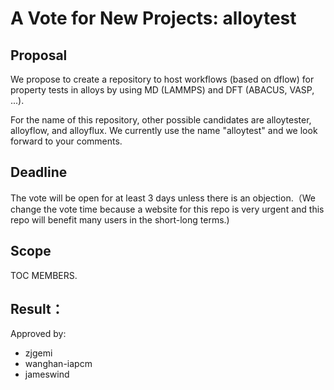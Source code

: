 # A Vote for New Projects: alloytest

## Proposal


We propose to create a repository to host workflows (based on dflow) for property tests in alloys by using MD (LAMMPS) and DFT (ABACUS, VASP, ...).

For the name of this repository, other possible candidates are alloytester, alloyflow, and alloyflux. We currently use the name "alloytest" and we look forward to your comments.


## Deadline

The vote will be open for at least 3 days unless there is an objection.（We change the vote time because a website for this repo is very urgent and this repo will benefit many users in the short-long terms.)

## Scope

TOC MEMBERS.

## Result：

Approved by:

* zjgemi
* wanghan-iapcm
* jameswind
